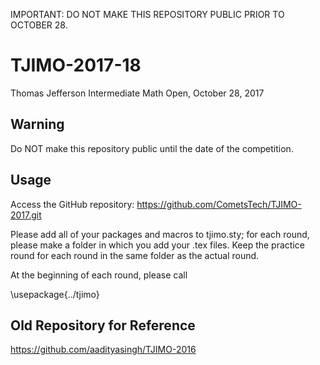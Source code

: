 IMPORTANT: DO NOT MAKE THIS REPOSITORY PUBLIC PRIOR TO OCTOBER 28.

# TJIMO-2017-18
Thomas Jefferson Intermediate Math Open, October 28, 2017

Warning
---
Do NOT make this repository public until the date of the competition.

Usage
---
Access the GitHub repository: https://github.com/CometsTech/TJIMO-2017.git

Please add all of your packages and macros to tjimo.sty; for each round,
please make a folder in which you add your .tex files. Keep the practice
round for each round in the same folder as the actual round.

At the beginning of each round, please call

\usepackage{../tjimo}

Old Repository for Reference
---
https://github.com/aadityasingh/TJIMO-2016
